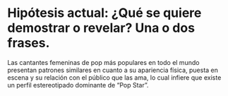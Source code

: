# Hipótesis actual: ¿Qué se quiere demostrar o revelar? Una o dos frases.
Las cantantes femeninas de pop más populares en todo el mundo presentan patrones similares en cuanto a su apariencia física, puesta en escena y su relación con el público que las ama, lo cual infiere que existe un perfil estereotipado dominante de “Pop Star”.
